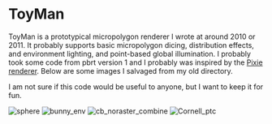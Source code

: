 # ToyMan

ToyMan is a prototypical micropolygon renderer I wrote at around 2010 or 2011. It probably supports basic micropolygon dicing, distribution effects, and environment lighting, and point-based global illumination. I probably took some code from pbrt version 1 and I probably was inspired by the [Pixie renderer](https://en.wikipedia.org/wiki/Pixie_(renderer)). Below are some images I salvaged from my old directory.

I am not sure if this code would be useful to anyone, but I want to keep it for fun.

![sphere](https://user-images.githubusercontent.com/951021/156125117-6f42e7ff-3ce3-41b3-a950-1c70fd8d198a.png)
![bunny_env](https://user-images.githubusercontent.com/951021/156125163-069de337-235e-4b37-af5f-e21eeb3a029c.jpg)
![cb_noraster_combine](https://user-images.githubusercontent.com/951021/156125188-f8c933b1-51ee-4cc9-92d3-5a4d84d24bd5.jpg)
![Cornell_ptc](https://user-images.githubusercontent.com/951021/156125194-81ca655b-fd04-493e-9b84-f159e88d3917.png)
